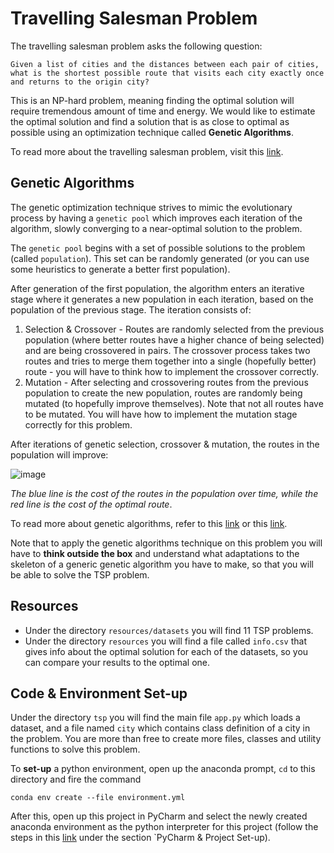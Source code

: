 # Travelling Salesman Problem

The travelling salesman problem asks the following question:

```text
Given a list of cities and the distances between each pair of cities, what is the shortest possible route that visits each city exactly once and returns to the origin city?
```

This is an NP-hard problem, meaning finding the optimal solution will require tremendous amount of time and energy. We would like to estimate the optimal solution and find a solution that is as close to optimal as possible using an optimization technique called **Genetic Algorithms**.

To read more about the travelling salesman problem, visit this [link](https://en.wikipedia.org/wiki/Travelling_salesman_problem).

## Genetic Algorithms

The genetic optimization technique strives to mimic the evolutionary process by having a `genetic pool` which improves each iteration of the algorithm, slowly converging to a near-optimal solution to the problem.

The `genetic pool` begins with a set of possible solutions to the problem (called `population`). This set can be randomly generated (or you can use some heuristics to generate a better first population).

After generation of the first population, the algorithm enters an iterative stage where it generates a new population in each iteration, based on the population of the previous stage. The iteration consists of:

1. Selection & Crossover - Routes are randomly selected from the previous population (where better routes have a higher chance of being selected) and are being crossovered in pairs. The crossover process takes two routes and tries to merge them together into a single (hopefully better) route - you will have to think how to implement the crossover correctly.
2. Mutation - After selecting and crossovering routes from the previous population to create the new population, routes are randomly being mutated (to hopefully improve themselves). Note that not all routes have to be mutated. You will have how to implement the mutation stage correctly for this problem.

After iterations of genetic selection, crossover & mutation, the routes in the population will improve:

![image](https://user-images.githubusercontent.com/38311688/92318881-06f93500-f01b-11ea-92de-2f5560d8e677.png)

_The blue line is the cost of the routes in the population over time, while the red line is the cost of the optimal route_.

To read more about genetic algorithms, refer to this [link](https://towardsdatascience.com/introduction-to-genetic-algorithms-including-example-code-e396e98d8bf3#:~:text=A%20genetic%20algorithm%20is%20a,offspring%20of%20the%20next%20generation.) or this [link](https://en.wikipedia.org/wiki/Genetic_algorithm).

Note that to apply the genetic algorithms technique on this problem you will have to **think outside the box** and understand what adaptations to the skeleton of a generic genetic algorithm you have to make, so that you will be able to solve the TSP problem.

## Resources

* Under the directory `resources/datasets` you will find 11 TSP problems.
* Under the directory `resources` you will find a file called `info.csv` that gives info about the optimal solution for each of the datasets, so you can compare your results to the optimal one.

## Code & Environment Set-up

Under the directory `tsp` you will find the main file `app.py` which loads a dataset, and a file named `city` which contains class definition of a city in the problem. You are more than free to create more files, classes and utility functions to solve this problem.

To **set-up** a python environment, open up the anaconda prompt, `cd` to this directory and fire the command

`conda env create --file environment.yml`

After this, open up this project in PyCharm and select the newly created anaconda environment as the python interpreter for this project (follow the steps in this [link](https://github.com/SharonLK/psagot-2020-algo) under the section `PyCharm & Project Set-up).
